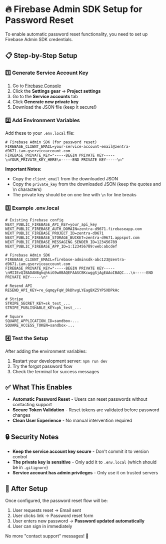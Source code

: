 # 🔥 Firebase Admin SDK Setup for Password Reset

To enable automatic password reset functionality, you need to set up Firebase Admin SDK credentials.

## 📋 Step-by-Step Setup

### 1️⃣ Generate Service Account Key

1. Go to [Firebase Console](https://console.firebase.google.com/project/zentra-d9671)
2. Click the **Settings gear** → **Project settings**
3. Go to the **Service accounts** tab
4. Click **Generate new private key**
5. Download the JSON file (keep it secure!)

### 2️⃣ Add Environment Variables

Add these to your `.env.local` file:

```env
# Firebase Admin SDK (for password reset)
FIREBASE_CLIENT_EMAIL=your-service-account-email@zentra-d9671.iam.gserviceaccount.com
FIREBASE_PRIVATE_KEY="-----BEGIN PRIVATE KEY-----\nYOUR_PRIVATE_KEY_HERE\n-----END PRIVATE KEY-----\n"
```

**Important Notes:**
- Copy the `client_email` from the downloaded JSON
- Copy the `private_key` from the downloaded JSON (keep the quotes and \n characters)
- The private key should be on one line with `\n` for line breaks

### 3️⃣ Example .env.local

```env
# Existing Firebase config
NEXT_PUBLIC_FIREBASE_API_KEY=your_api_key
NEXT_PUBLIC_FIREBASE_AUTH_DOMAIN=zentra-d9671.firebaseapp.com
NEXT_PUBLIC_FIREBASE_PROJECT_ID=zentra-d9671
NEXT_PUBLIC_FIREBASE_STORAGE_BUCKET=zentra-d9671.appspot.com
NEXT_PUBLIC_FIREBASE_MESSAGING_SENDER_ID=123456789
NEXT_PUBLIC_FIREBASE_APP_ID=1:123456789:web:abcdef

# Firebase Admin SDK
FIREBASE_CLIENT_EMAIL=firebase-adminsdk-abc123@zentra-d9671.iam.gserviceaccount.com
FIREBASE_PRIVATE_KEY="-----BEGIN PRIVATE KEY-----\nMIIEvQIBADANBgkqhkiG9w0BAQEFAASCBKcwggSjAgEAAoIBAQC...\n-----END PRIVATE KEY-----\n"

# Resend API
RESEND_API_KEY=re_GqmqyFqW_DkDhvgLYEagBXZ5YPSXDPkHc

# Stripe
STRIPE_SECRET_KEY=sk_test_...
STRIPE_PUBLISHABLE_KEY=pk_test_...

# Square
SQUARE_APPLICATION_ID=sandbox-...
SQUARE_ACCESS_TOKEN=sandbox-...
```

### 4️⃣ Test the Setup

After adding the environment variables:

1. Restart your development server: `npm run dev`
2. Try the forgot password flow
3. Check the terminal for success messages

## ✅ What This Enables

- **Automatic Password Reset** - Users can reset passwords without contacting support
- **Secure Token Validation** - Reset tokens are validated before password changes
- **Clean User Experience** - No manual intervention required

## 🔒 Security Notes

- **Keep the service account key secure** - Don't commit it to version control
- **The private key is sensitive** - Only add it to `.env.local` (which should be in `.gitignore`)
- **Service account has admin privileges** - Only use it on trusted servers

## 🚀 After Setup

Once configured, the password reset flow will be:
1. User requests reset → Email sent
2. User clicks link → Password reset form
3. User enters new password → **Password updated automatically**
4. User can sign in immediately

No more "contact support" messages! 🎉








